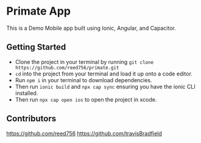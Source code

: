 # Primate App

This is a Demo Mobile app built using Ionic, Angular, and Capacitor.

## Getting Started

- Clone the project in your terminal by running `git clone https://github.com/reed756/primate.git`
- `cd` into the project from your terminal and load it up onto a code editor.
- Run `npm i` in your terminal to download dependencies.
- Then run `ionic build` and `npx cap sync` ensuring you have the ionic CLI installed.
- Then run `npx cap open ios` to open the project in xcode.

## Contributors

https://github.com/reed756
https://github.com/travisBradfield
